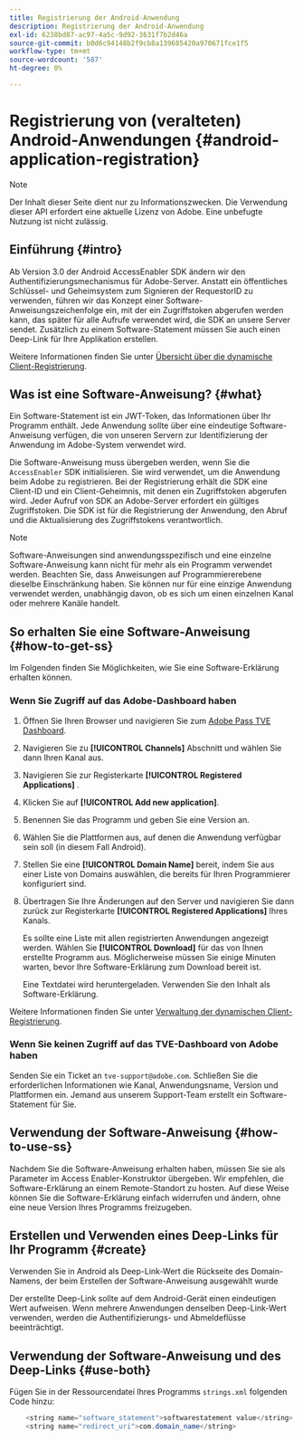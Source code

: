 ```yaml
---
title: Registrierung der Android-Anwendung
description: Registrierung der Android-Anwendung
exl-id: 6238bd87-ac97-4a5c-9d92-3631f7b2d46a
source-git-commit: b0d6c94148b2f9cb8a139685420a970671fce1f5
workflow-type: tm+mt
source-wordcount: '587'
ht-degree: 0%

---
```


# Registrierung von (veralteten) Android-Anwendungen {#android-application-registration}

>[!NOTE]
>
>Der Inhalt dieser Seite dient nur zu Informationszwecken. Die Verwendung dieser API erfordert eine aktuelle Lizenz von Adobe. Eine unbefugte Nutzung ist nicht zulässig.

## Einführung {#intro}

Ab Version 3.0 der Android AccessEnabler SDK ändern wir den Authentifizierungsmechanismus für Adobe-Server. Anstatt ein öffentliches Schlüssel- und Geheimsystem zum Signieren der RequestorID zu verwenden, führen wir das Konzept einer Software-Anweisungszeichenfolge ein, mit der ein Zugriffstoken abgerufen werden kann, das später für alle Aufrufe verwendet wird, die SDK an unsere Server sendet. Zusätzlich zu einem Software-Statement müssen Sie auch einen Deep-Link für Ihre Applikation erstellen.

Weitere Informationen finden Sie unter [Übersicht über die dynamische Client-Registrierung](../../../rest-apis/rest-api-dcr/dynamic-client-registration-overview.md).

## Was ist eine Software-Anweisung? {#what}

Ein Software-Statement ist ein JWT-Token, das Informationen über Ihr Programm enthält. Jede Anwendung sollte über eine eindeutige Software-Anweisung verfügen, die von unseren Servern zur Identifizierung der Anwendung im Adobe-System verwendet wird.

Die Software-Anweisung muss übergeben werden, wenn Sie die `AccessEnabler` SDK initialisieren. Sie wird verwendet, um die Anwendung beim Adobe zu registrieren. Bei der Registrierung erhält die SDK eine Client-ID und ein Client-Geheimnis, mit denen ein Zugriffstoken abgerufen wird. Jeder Aufruf von SDK an Adobe-Server erfordert ein gültiges Zugriffstoken. Die SDK ist für die Registrierung der Anwendung, den Abruf und die Aktualisierung des Zugriffstokens verantwortlich.

>[!NOTE]
>
>Software-Anweisungen sind anwendungsspezifisch und eine einzelne Software-Anweisung kann nicht für mehr als ein Programm verwendet werden. Beachten Sie, dass Anweisungen auf Programmiererebene dieselbe Einschränkung haben. Sie können nur für eine einzige Anwendung verwendet werden, unabhängig davon, ob es sich um einen einzelnen Kanal oder mehrere Kanäle handelt.

## So erhalten Sie eine Software-Anweisung {#how-to-get-ss}

Im Folgenden finden Sie Möglichkeiten, wie Sie eine Software-Erklärung erhalten können.

### Wenn Sie Zugriff auf das Adobe-Dashboard haben

1. Öffnen Sie Ihren Browser und navigieren Sie zum [Adobe Pass TVE Dashboard](https://experience.adobe.com/#/pass/authentication).

1. Navigieren Sie zu **[!UICONTROL Channels]** Abschnitt und wählen Sie dann Ihren Kanal aus.

1. Navigieren Sie zur Registerkarte **[!UICONTROL Registered Applications]** .

1. Klicken Sie auf **[!UICONTROL Add new application]**.

1. Benennen Sie das Programm und geben Sie eine Version an.

1. Wählen Sie die Plattformen aus, auf denen die Anwendung verfügbar sein soll (in diesem Fall Android).

1. Stellen Sie eine **[!UICONTROL Domain Name]** bereit, indem Sie aus einer Liste von Domains auswählen, die bereits für Ihren Programmierer konfiguriert sind.

1. Übertragen Sie Ihre Änderungen auf den Server und navigieren Sie dann zurück zur Registerkarte **[!UICONTROL Registered Applications]** Ihres Kanals.

   Es sollte eine Liste mit allen registrierten Anwendungen angezeigt werden. Wählen Sie **[!UICONTROL Download]** für das von Ihnen erstellte Programm aus. Möglicherweise müssen Sie einige Minuten warten, bevor Ihre Software-Erklärung zum Download bereit ist.

   Eine Textdatei wird heruntergeladen. Verwenden Sie den Inhalt als Software-Erklärung.

Weitere Informationen finden Sie unter [Verwaltung der dynamischen Client-Registrierung](../../../rest-apis/rest-api-dcr/dynamic-client-registration-overview.md#dynamic-client-registration-management).

### Wenn Sie keinen Zugriff auf das TVE-Dashboard von Adobe haben

Senden Sie ein Ticket an `tve-support@adobe.com`. Schließen Sie die erforderlichen Informationen wie Kanal, Anwendungsname, Version und Plattformen ein. Jemand aus unserem Support-Team erstellt ein Software-Statement für Sie.

## Verwendung der Software-Anweisung {#how-to-use-ss}

Nachdem Sie die Software-Anweisung erhalten haben, müssen Sie sie als Parameter im Access Enabler-Konstruktor übergeben. Wir empfehlen, die Software-Erklärung an einem Remote-Standort zu hosten. Auf diese Weise können Sie die Software-Erklärung einfach widerrufen und ändern, ohne eine neue Version Ihres Programms freizugeben.

## Erstellen und Verwenden eines Deep-Links für Ihr Programm {#create}

Verwenden Sie in Android als Deep-Link-Wert die Rückseite des Domain-Namens, der beim Erstellen der Software-Anweisung ausgewählt wurde

Der erstellte Deep-Link sollte auf dem Android-Gerät einen eindeutigen Wert aufweisen. Wenn mehrere Anwendungen denselben Deep-Link-Wert verwenden, werden die Authentifizierungs- und Abmeldeflüsse beeinträchtigt.

## Verwendung der Software-Anweisung und des Deep-Links {#use-both}

Fügen Sie in der Ressourcendatei Ihres Programms `strings.xml` folgenden Code hinzu:

```JAVA
    <string name="software_statement">softwarestatement value</string>
    <string name="redirect_uri">com.domain_name</string>
```
